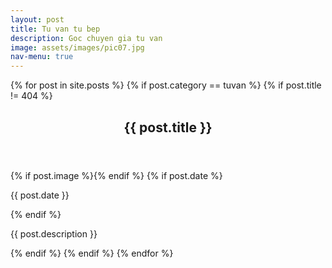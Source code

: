 ```yaml
---
layout: post
title: Tu van tu bep
description: Goc chuyen gia tu van
image: assets/images/pic07.jpg
nav-menu: true
---
```


<!-- Main -->
<div id="main" class="alt">

<!-- All post -->
<section id="one">
	<div class="inner">
	{% for post in site.posts %}
	{% if post.category == tuvan %}
	{% if post.title != 404 %}
		<header class="major">
		<h1>{{ post.title }}</h1>
		</header>
		{% if post.image %}<span class="image main"><img src="{{ site.baseurl }}/{{ post.image }}" alt="" /></span>{% endif %}
		{% if post.date %}<p>{{ post.date }}</p>{% endif %}
		<p>{{ post.description }}</p>
	{% endif %}
	{% endif %}
	{% endfor %}
	</div>
</section>

</div>
